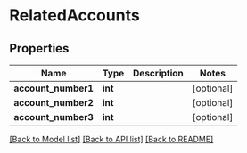 # RelatedAccounts

## Properties
Name | Type | Description | Notes
------------ | ------------- | ------------- | -------------
**account_number1** | **int** |  | [optional] 
**account_number2** | **int** |  | [optional] 
**account_number3** | **int** |  | [optional] 

[[Back to Model list]](../README.md#documentation-for-models) [[Back to API list]](../README.md#documentation-for-api-endpoints) [[Back to README]](../README.md)


